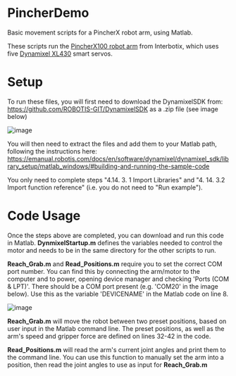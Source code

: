 # PincherDemo
Basic movement scripts for a PincherX robot arm, using Matlab.

These scripts run the [PincherX100 robot arm](https://www.trossenrobotics.com/docs/interbotix_xsarms/specifications/px100.html "PincherX Documentation") from Interbotix,
which uses five [Dynamixel XL430](https://emanual.robotis.com/docs/en/dxl/x/xl430-w250/# "XL430 Documentation") smart servos.

# Setup
To run these files, you will first need to download the DynamixelSDK from: https://github.com/ROBOTIS-GIT/DynamixelSDK as a .zip file (see image below)

![image](https://user-images.githubusercontent.com/33760829/200147079-a5d04a1e-0289-4606-836b-b70442e52cac.png)

You will then need to extract the files and add them to your Matlab path, following the instructions here: https://emanual.robotis.com/docs/en/software/dynamixel/dynamixel_sdk/library_setup/matlab_windows/#building-and-running-the-sample-code

You only need to complete steps "4.14. 3. 1 Import Libraries" and "4. 14. 3.2 Import function reference" (i.e. you do not need to "Run example").

# Code Usage
Once the steps above are completed, you can download and run this code in Matlab. **DynmixelStartup.m** defines the variables needed to control the motor and needs to be in the same directory for the other scripts to run.

**Reach_Grab.m** and **Read_Positions.m** require you to set the correct COM port number. You can find this by connecting the arm/motor to the computer and to power, opening device manager and checking 'Ports (COM & LPT)'. There should be a COM port present (e.g. 'COM20' in the image below). Use this as the variable 'DEVICENAME' in the Matlab code on line 8.

![image](https://user-images.githubusercontent.com/33760829/200176815-690d711d-e444-47ab-af6e-4fa3adb55e26.png)

**Reach_Grab.m** will move the robot between two preset positions, based on user input in the Matlab command line. The preset positions, as well as the arm's speed and gripper force are defined on lines 32-42 in the code.

**Read_Positions.m** will read the arm's current joint angles and print them to the command line. You can use this function to manually set the arm into a position, then read the joint angles to use as input for **Reach_Grab.m** 


